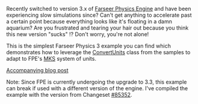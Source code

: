 Recently switched to version 3.x of [Farseer Physics Engine](http://farseerphysics.codeplex.com/) and have been experiencing slow simulations since?  Can't get anything to accelerate past a certain point because everything looks like it's floating in a damn aquarium?  Are you frustrated and tearing your hair out because you think this new version "sucks" !?  Don't worry, you're not alone!

This is the simplest Farseer Physics 3 example you can find which demonstrates how to leverage the [ConvertUnits](http://farseerphysics.codeplex.com/SourceControl/changeset/view/85371#1642119) class from the samples to adapt to FPE's [MKS](http://en.wikipedia.org/wiki/MKS_system_of_units) system of units.

[Accompanying blog post](http://blog.dreasgrech.com/2011/02/farseer-physics-engines-meter-kilogram.html)

Note: Since FPE is currently undergoing the upgrade to 3.3, this example can break if used with a different version of the engine. I've compiled the example with the version from Changeset [#85352](http://farseerphysics.codeplex.com/SourceControl/changeset/changes/85352).

